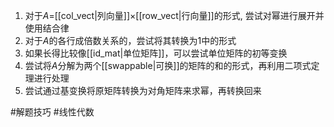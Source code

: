 1. 对于$A$=[[col_vect|列向量]]$\times$[[row_vect|行向量]]的形式, 尝试对幂进行展开并使用结合律
2. 对于$A$的各行成倍数关系的，尝试将其转换为1中的形式
3. 如果长得比较像[[id_mat|单位矩阵]]，可以尝试单位矩阵的初等变换
4. 尝试将$A$分解为两个[[swappable|可换]]的矩阵的和的形式，再利用二项式定理进行处理
5. 尝试通过基变换将原矩阵转换为对角矩阵来求幂，再转换回来

#解题技巧 #线性代数 